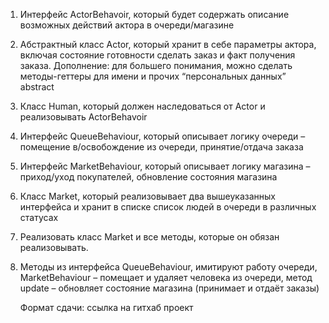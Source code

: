 1. Интерфейс ActorBehavoir, который будет содержать 
   описание возможных действий актора в очереди/магазине 


2. Абстрактный класс Actor, который хранит в себе
   параметры актора, включая состояние готовности сделать
   заказ и факт получения заказа. Дополнение: для большего понимания, 
   можно сделать методы-геттеры для имени и прочих “персональных данных” abstract

3. Класс Human, который должен наследоваться от Actor и реализовывать ActorBehavoir

4. Интерфейс QueueBehaviour, который описывает
   логику очереди – помещение в/освобождение из
   очереди, принятие/отдача заказа

5. Интерфейс MarketBehaviour, который описывает
   логику магазина – приход/уход покупателей,
   обновление состояния магазина

6. Класс Market, который реализовывает два
   вышеуказанных интерфейса и хранит в списке
   список людей в очереди в различных статусах


7. Реализовать класс Market и все методы, которые он обязан реализовывать.

8. Методы из интерфейса QueueBehaviour, имитируют работу очереди, 
   MarketBehaviour – помещает и удаляет человека из очереди, 
   метод update – обновляет состояние магазина (принимает и отдаёт заказы)

   Формат сдачи: ссылка на гитхаб проект